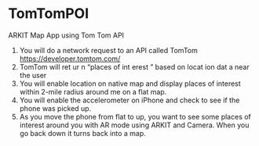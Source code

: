 # TomTomPOI
ARKIT Map App using Tom Tom API

1. You will do a network request to an API called TomTom https://developer.tomtom.com/
2. TomTom will ret ur n “places of int erest ” based on locat ion dat a near the user 
3. You will enable location on native map and display places of interest within 2-mile radius around me on a flat map. 
4. You will enable the accelerometer on iPhone and check to see if the phone was picked up. 
5. As you move the phone from flat to up, you want to see some places of interest around you with AR mode using ARKIT and Camera. 
   When you go back down it turns back into a map. 
